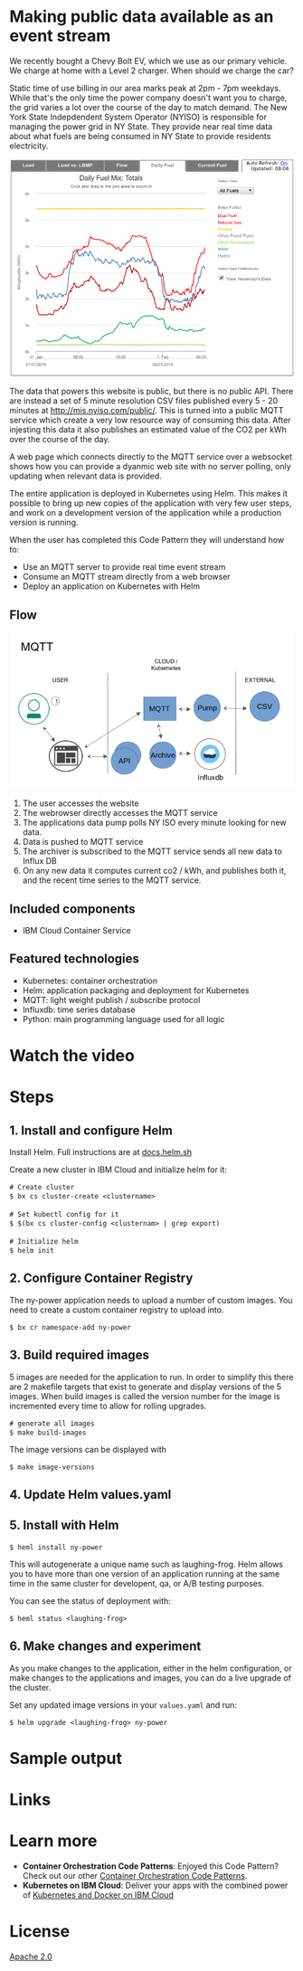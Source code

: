 # Making public data available as an event stream #

We recently bought a Chevy Bolt EV, which we use as our primary
vehicle. We charge at home with a Level 2 charger. When should we
charge the car?

Static time of use billing in our area marks peak at 2pm - 7pm
weekdays. While that's the only time the power company doesn't want
you to charge, the grid varies a lot over the course of the day to
match demand. The New York State Indepdendent System Operator (NYISO)
is responsible for managing the power grid in NY State. They provide
near real time data about what fuels are being consumed in NY State to
provide residents electricity.

![NY Power Realtime Grid](web/images/screenshot_372.png)

The data that powers this website is public, but there is no public
API. There are instead a set of 5 minute resolution CSV files
published every 5 - 20 minutes at http://mis.nyiso.com/public/. This
is turned into a public MQTT service which create a very low resource
way of consuming this data. After injesting this data it also
publishes an estimated value of the CO2 per kWh over the course of the
day.

A web page which connects directly to the MQTT service over a
websocket shows how you can provide a dyanmic web site with no server
polling, only updating when relevant data is provided.

The entire application is deployed in Kubernetes using Helm. This
makes it possible to bring up new copies of the application with very
few user steps, and work on a development version of the application
while a production version is running.

When the user has completed this Code Pattern they will understand how
to:

* Use an MQTT server to provide real time event stream
* Consume an MQTT stream directly from a web browser
* Deploy an application on Kubernetes with Helm

## Flow

![Architecture Diagram](web/images/arch-diagram.png)

1. The user accesses the website
2. The webrowser directly accesses the MQTT service
3. The applications data pump polls NY ISO every minute looking for
   new data.
4. Data is pushed to MQTT service
5. The archiver is subscribed to the MQTT service sends all new data
   to Influx DB
6. On any new data it computes current co2 / kWh, and publishes both
   it, and the recent time series to the MQTT service.

## Included components

* IBM Cloud Container Service

## Featured technologies

* Kubernetes: container orchestration
* Helm: application packaging and deployment for Kubernetes
* MQTT: light weight publish / subscribe protocol
* Influxdb: time series database
* Python: main programming language used for all logic

# Watch the video

# Steps

## 1. Install and configure Helm

Install Helm. Full instructions are
at [docs.helm.sh](https://docs.helm.sh/using_helm/#installing-helm)

Create a new cluster in IBM Cloud and initialize helm for it:

```
# Create cluster
$ bx cs cluster-create <clustername>

# Set kubectl config for it
$ $(bx cs cluster-config <clusternam> | grep export)

# Initialize helm
$ helm init
```

## 2. Configure Container Registry

The ny-power application needs to upload a number of custom
images. You need to create a custom container registry to upload into.

```
$ bx cr namespace-add ny-power
```

## 3. Build required images

5 images are needed for the application to run. In order to simplify
this there are 2 makefile targets that exist to generate and display
versions of the 5 images. When build images is called the version
number for the image is incremented every time to allow for rolling
upgrades.

```
# generate all images
$ make build-images
```

The image versions can be displayed with

```
$ make image-versions
```

## 4. Update Helm values.yaml

## 5. Install with Helm

```
$ heml install ny-power
```

This will autogenerate a unique name such as laughing-frog. Helm
allows you to have more than one version of an application running at
the same time in the same cluster for developent, qa, or A/B testing
purposes.

You can see the status of deployment with:

```
$ heml status <laughing-frog>
```

## 6. Make changes and experiment

As you make changes to the application, either in the helm
configuration, or make changes to the applications and images, you can
do a live upgrade of the cluster.

Set any updated image versions in your `values.yaml` and run:

```
$ helm upgrade <laughing-frog> ny-power
```

# Sample output

# Links

# Learn more

* **Container Orchestration Code Patterns**: Enjoyed this Code Pattern? Check out our other [Container Orchestration Code Patterns](https://developer.ibm.com/code/technologies/container-orchestration/).
* **Kubernetes on IBM Cloud**: Deliver your apps with the combined power of [Kubernetes and Docker on IBM Cloud](https://www.ibm.com/cloud-computing/bluemix/containers)

# License
[Apache 2.0](LICENSE)
